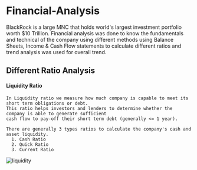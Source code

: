 # Financial-Analysis
BlackRock is a large MNC that holds world's largest investment portfolio worth $10 Trillion. Financial analysis was done to know the fundamentals and technical of the company using different methods using Balance Sheets, Income &amp; Cash Flow statements to calculate different ratios and trend analysis was used for overall trend.

## Different Ratio Analysis
  #### Liquidity Ratio
  ```
  In Liquidity ratio we measure how much company is capable to meet its short term obligations or debt. 
  This ratio helps investors and lenders to determine whether the company is able to generate sufficient 
  cash flow to pay-off their short term debt (generally <= 1 year). 
  
  There are generally 3 types ratios to calculate the company's cash and asset liquidity.
    1. Cash Ratio
    2. Quick Ratio
    3. Current Ratio
  ```
  ![liquidity](https://user-images.githubusercontent.com/107895872/236649548-9ed09ee4-f66e-4706-b386-3b26547d246a.jpg)
        
